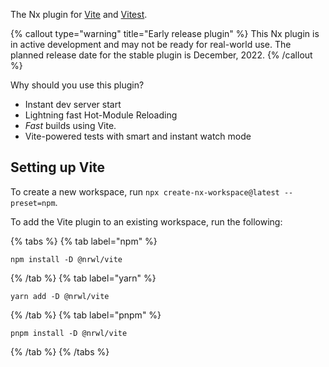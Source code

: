 The Nx plugin for [Vite](https://vitejs.dev/) and [Vitest](https://vitest.dev/).

{% callout type="warning" title="Early release plugin" %}
This Nx plugin is in active development and may not be ready for real-world use. The planned release date for the stable plugin is December, 2022.
{% /callout %}

Why should you use this plugin?

- Instant dev server start
- Lightning fast Hot-Module Reloading
- _Fast_ builds using Vite.
- Vite-powered tests with smart and instant watch mode

## Setting up Vite

To create a new workspace, run `npx create-nx-workspace@latest --preset=npm`.

To add the Vite plugin to an existing workspace, run the following:

{% tabs %}
{% tab label="npm" %}

```shell
npm install -D @nrwl/vite
```

{% /tab %}
{% tab label="yarn" %}

```shell
yarn add -D @nrwl/vite
```

{% /tab %}
{% tab label="pnpm" %}

```shell
pnpm install -D @nrwl/vite
```

{% /tab %}
{% /tabs %}
